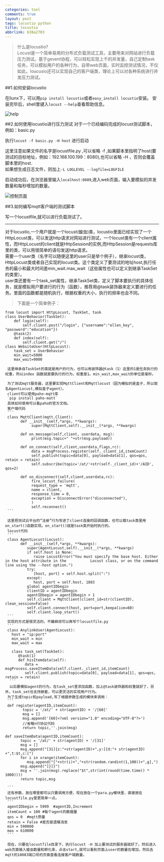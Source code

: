 ```yaml
---
categories: tool
comments: true
layout: post
tags: locustio python
title: locustio
abbrlink: 638a2703
---
```

>什么是locustio?  
>Locust是一个简单易用的分布式负载测试工具，主要用来对网站进行负载压力测试。基于gevent协程，可以轻松实现上千的并发量，自己定制task任务，可以模拟用户的各种行为，自带web页面，实时监控测试情况，不仅如此，loucusio还可以实现自己的客户端类，理论上可以对各种系统进行并发压力测试。

##1.如何安装locustio

在liunx下，可以用` pip install locustio `或者`easy_install locustio`安装。
安装完毕后，shell里键入`locust --help`查看帮助信息。

![help](https://x1nes.github.io/img/help.png)
 

##2.如何使用locustio进行压力测试
对于一个已经编码完成的locust测试脚本，例如：basic.py  

执行` locust -f basic.py -H host ` 进行启动   

这里注意如果文件的名字是locustfile.py ,可以省略 -f ,如果脚本里指明了host(要测试的目标地址，例如：192.168.100.199：8080),也可以省略 -H ，否则会覆盖脚本里的host.  
如果想生成日志文件，则加上`-L LOGLEVEL --logfile=LOGFILE `

启动成功后，在浏览器里输入`localhost:8089`,进入web页面，输入要模拟的并发数量和每秒增加的数量。  

![控制页面](https://x1nes.github.io/img/web.png)

##3.如何编写mqtt客户端的测试脚本

写一个locustfile,就可以进行负载测试了。  
***
对于locustio,一个用户就是一个locust(蝗虫)类，locustio里面已经实现了一个HttpLocust类，可以发送http请求对网站进行测试，一个locust类有一个client属性，而HttpLocust的client就是HttpSession的实例,而HttpSession是requests库里的类，可以用很简单的语句发送http请求。  
需要一个user类（名字可以随便这里的user只是举个例子），继承locust类，HttpLocust类或者自己实现的locust类。这个类定义了要测试的地址host,执行任务的最小和最大时间差min_wait.max_wait（这些属性也可以定义到继承TaskSet的类里）。  
user类还要有一个task_set属性，继承TaskSet类，定义了脚本要执行的具体任务，就是模拟用户要进行的行为（函数），推荐用@task装饰器来定义要进行的任务。里面的函数都是随机执行，根据权重的大小，执行的频率也会不同。
>下面是一个简单例子：
```
from locust import HttpLocust, TaskSet, task
class UserBehavior(TaskSet):
    def login(self):
        self.client.post("/login", {"username":"ellen_key", "password":"education"})
    @task(2)
    def index(self):
        self.client.get("/")
class WebsiteUser(HttpLocust):
    task_set = UserBehavior
    min_wait=5000
    max_wait=9000
```
     
     这里继承自TaskSet的类就是用户的行为，也可以用装饰器@task（1）这里的1是任务执行的权重，所以index 函数就是要执行的行为，权重是1。min_wait,max_wait的单位是毫秒。
     
     为了测试mqtt服务器，这里要实现MqttClient和Mqttlocust（因为模拟的是盒子，所以取名AgentLocust,模拟盒子agent）。
     client可以使用paho-mqtt库
     `pip install paho-matt`
     具体如何使用可以看paho的官方文档。
     客户端代码
     ```
     class MqttClient(mqtt.Client):
	       def __init__(self,*args, **kwargs):
		        super(MqttClient,self).__init__(*args, **kwargs)

	       def on_message(self,client, userdata, msg):
		        print(msg.topic+" "+str(msg.payload))

	       def on_connect(self,client,userdata,flags,rc):
		        data = msgProcess.register(self._client_id,itemCount)
		        self.publish(topic=data[0], payload=data[1], qos=qos, retain = retain)
		        self.subscribe(topic='/at/'+str(self._client_id)+'/AID', qos=2)

	       def on_disconnect(self,client,userdata,rc):
		        fire_locust_failure(
		        request_type = 'mqtt',
			    name = client,
			    response_time = 0,
			    exception = DisconnectError("disconnected"),
			    )
		        self.reconnect()
     ```
     
     这里把测试云平台的“注册”行为写进了client连接的回调函数，也可以载task类里用on_start()函数实现。on_start()就是task类开始时执行的。
     locust代码
     ```
     class AgentLocust(Locust):
	       def __init__(self,*args, **kwargs):
		      super(AgentLocust,self).__init__(*args, **kwargs)
		      if self.host is None:
			     raise LocustError("You must specify the base host. Either in the host attribute in the           Locust class, or on the command line using the --host option.")
		      try:
			     [host, port] = self.host.split(":")
		      except:
			     host, port = self.host, 1883
		      global agentIDbegin
		      clientID = agentIDbegin
		      agentIDbegin = agentIDbegin + 1
		      self.client = MqttClient(client_id=str(clientID), clean_session=False)
		      self.client.connect(host, port=port,keepalive=60)
		      self.client.loop_start()
     ```
     实现的方式是很灵活的，不嫌麻烦可以再写个locustfile.py   
     ```
     class AnylinkUser(AgentLocust):
	   host = "ip:port"
	   min_wait = min
	   max_wait = max

	   class task_set(TaskSet):
		  @task(1)
		  def hisItemdata(self):
			 data = msgProcess.saveItemData(self.client._client_id,itemCount)
			 self.client.publish(topic=data[0], payload=data[1], qos=qos, retain = retain)
      ```
      以后要模拟agent的行为，在task_set里添加函数，加上@task装饰器和权重就好了，另外，task_set也支持嵌套，可以更灵活的实现用户行为。
     为了生成topic和payload,写了根据参数生成的模块来调用：
     ```
     def register(agentID,itemCount):
            topic = '/at/' + str(agentID) + '/[60]'
            msg = []
            msg.append('[60]<?xml version="1.0" encoding="UTF-8"?>')
            //省略n行协议代码
            return topic,''.join(msg)
      
    def saveItemData(agentID,itemCount):
	       topic = '/at/' + str(agentID) + '/[31]'
	       msg = []
	       msg.append("[31]{z:"+str(agentID)+",y:[{d:"+ str(agentID) +",t:$t,c:[")
	       for i in xrange(itemCount):
		      msg.append("["+str(i)+","+str(random.randint(1,100))+",g],")
	       msg.append("]}]}")
	       msg = ''.join(msg).replace("$t",str(int(round(time.time() * 1000))))
	       return topic,msg
	       
     ```
     还有参数，放在哪里都可以只要调用方便，现在放在一个para.py模块里，直接放在locustfile.py里更简单一点。
     ```
     agentIDbegin = 5999  #agentID,Increment
     itemCount = 100 #每个agent的数据量
     qos = 0  #mqtt质量
     retain = False #是否是遗嘱消息
     min = 590000
     max = 610000
     ```
     
     现在，只要在locustfile目录下，执行locust -H 加上要测试的服务器就好了。然后进入web页面输入蝗虫数量和孵化率，点击start,就可以看到页面上user的数量在增加，然后去mqtt的18083端口号的页面查看连接客户端数量。
     

